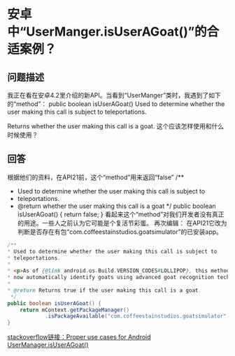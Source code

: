 # 安卓中“UserManger.isUserAGoat()”的合适案例？

## 问题描述

我正在看在安卓4.2里介绍的新API。当看到“UserManger”类时，我遇到了如下的“method”：
public boolean isUserAGoat()
Used to determine whether the user making this call is subject to teleportations.

Returns whether the user making this call is a goat.
这个应该怎样使用和什么时候使用？

## 回答

根据他们的资料，在API21前，这个“method”用来返回“false”
/**

* Used to determine whether the user making this call is subject to
* teleportations.
* @return whether the user making this call is a goat
 */
public boolean isUserAGoat() {
    return false;
}
看起来这个“method”对我们开发者没有真正的用途。一些人之前认为它可能是个复活节彩蛋。
再次编辑：
在API21它改为判断是否存在有包“com.coffeestainstudios.goatsimulator”的已安装app。

```java
/**
* Used to determine whether the user making this call is subject to
* teleportations.
*
* <p>As of {@link android.os.Build.VERSION_CODES#LOLLIPOP}, this method can
* now automatically identify goats using advanced goat recognition technology.</p>
*
* @return Returns true if the user making this call is a goat.
 */
public boolean isUserAGoat() {
    return mContext.getPackageManager()
            .isPackageAvailable("com.coffeestainstudios.goatsimulator");
}
```

[stackoverflow链接：Proper use cases for Android UserManager.isUserAGoat()](http://stackoverflow.com/questions/13375357/proper-use-cases-for-android-usermanager-isuseragoat)
